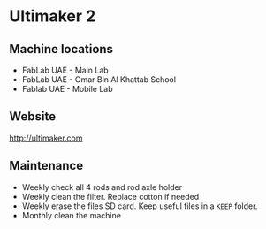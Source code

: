 # Ultimaker 2

## Machine locations
* FabLab UAE - Main Lab
* FabLab UAE - Omar Bin Al Khattab School
* Fablab UAE - Mobile Lab

## Website
http://ultimaker.com

## Maintenance
* Weekly check all 4 rods and rod axle holder
* Weekly clean the filter. Replace cotton if needed
* Weekly erase the files SD card. Keep useful files in a `KEEP` folder.
* Monthly clean the machine
